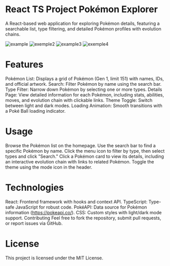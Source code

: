 # React TS Project Pokémon Explorer
A React-based web application for exploring Pokémon details, featuring a searchable list, type filtering, and detailed Pokémon profiles with evolution chains.

![example](screenshot.png)
![exemple2](screenshot2.png)
![example3](screenshot3.png)
![exemple4](screenshot4.png)


# Features
Pokémon List: Displays a grid of Pokémon (Gen 1, limit 151) with names, IDs, and official artwork.
Search: Filter Pokémon by name using the search bar.
Type Filter: Narrow down Pokémon by selecting one or more types.
Details Page: View detailed information for each Pokémon, including stats, abilities, moves, and evolution chain with clickable links.
Theme Toggle: Switch between light and dark modes.
Loading Animation: Smooth transitions with a Poké Ball loading indicator.

# Usage
Browse the Pokémon list on the homepage.
Use the search bar to find a specific Pokémon by name.
Click the menu icon to filter by type, then select types and click "Search."
Click a Pokémon card to view its details, including an interactive evolution chain with links to related Pokémon.
Toggle the theme using the mode icon in the header.

# Technologies
React: Frontend framework with hooks and context API.
TypeScript: Type-safe JavaScript for robust code.
PokéAPI: Data source for Pokémon information (https://pokeapi.co/).
CSS: Custom styles with light/dark mode support.
Contributing
Feel free to fork the repository, submit pull requests, or report issues via GitHub.

# License
This project is licensed under the MIT License.